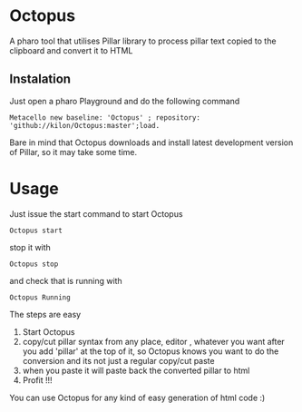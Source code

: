 # Octopus
A pharo tool that utilises Pillar library to process pillar text copied to the clipboard and convert it to HTML

## Instalation

Just open a pharo Playground and do the following command

```smalltalk
Metacello new baseline: 'Octopus' ; repository: 'github://kilon/Octopus:master';load.
```
Bare in mind that Octopus downloads and install latest development version of Pillar, so it may take some time. 

# Usage

Just issue the start command to start Octopus

``` 
Octopus start 
```

stop it with 

``` 
Octopus stop 
```

and check that is running with 

``` 
Octopus Running 
```

The steps are easy

1. Start Octopus
2. copy/cut pillar syntax from any place, editor , whatever you want after you add 'pillar' at the top of it, so Octopus knows you want to do the conversion and its not just a regular copy/cut paste
3. when you paste it will paste back the converted pillar to html
4. Profit !!!

You can use Octopus for any kind of easy generation of html code :)
